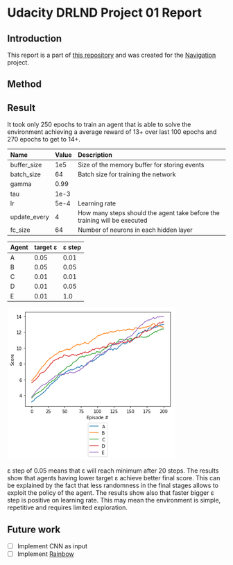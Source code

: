 # Udacity DRLND Project 01 Report

## Introduction

This report is a part of [this repository](https://github.com/rwiatr/deep-reinforcement-learning) and was created for 
the [Navigation](https://github.com/rwiatr/deep-reinforcement-learning/blob/master/navigation/README.md) project.

## Method



## Result
It took only 250 epochs to train an agent that is able to solve the 
environment achieving a average reward of 13+ over last 100 epochs and 270 epochs to get to 14+. 

| Name | Value | Description |
|:-------------|:-------------|:-----|
| buffer_size | 1e5 | Size of the memory buffer for storing events |
| batch_size | 64 | Batch size for training the network  |
| gamma | 0.99 | |
| tau | 1e-3 | |
| lr | 5e-4 | Learning rate |
| update_every | 4 | How many steps should the agent take before the training will be executed |
| fc_size | 64 | Number of neurons in each hidden layer |

| Agent | target &epsilon; | &epsilon; step |
|:-------------|:-------------|:-----|
| A | 0.05 | 0.01 |
| B | 0.05 | 0.05 |
| C | 0.01 | 0.01 |
| D | 0.01 | 0.05 |
| E | 0.01 | 1.0 |

![400 iterations averaged over 100 steps](result.png)

&epsilon; step of 0.05 means that &epsilon; will reach minimum after 20 steps.
The results show that agents having lower target &epsilon; achieve better final score.
This can be explained by the fact that less randomness in the final stages allows to exploit
the policy of the agent.
The results show also that faster bigger &epsilon; step is positive on learning rate.
This may mean the environment is simple, repetitive and requires limited exploration.

## Future work
 - [ ] Implement CNN as input
 - [ ] Implement [Rainbow](https://arxiv.org/abs/1710.02298)
